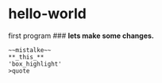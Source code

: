 # hello-world
first program
        ### **lets make some changes.**
```
~~mistalke~~
**_this_**
'box_highlight'
>quote
```
